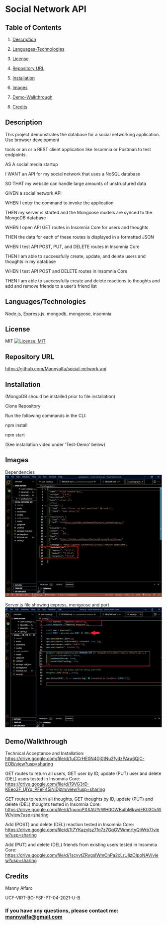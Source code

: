 # Social Network API

## Table of Contents
1. [Description](#description)

2. [Languages-Technologies](#languages-technologies)

3. [License](#license)

4. [Repository URL](#repository-url)

5. [Installation](#installation)

6. [Images](#Images)

7. [Demo-Walkthrough](#demo-walkthrough)

8. [Credits](#credits)

## Description

This project demonstrates the database for a social networking application. Use browser development

tools or an or a REST client application like Insomnia or Postman to test endpoints.

AS A social media startup

I WANT an API for my social network that uses a NoSQL database

SO THAT my website can handle large amounts of unstructured data

GIVEN a social network API

WHEN I enter the command to invoke the application

THEN my server is started and the Mongoose models are synced to the MongoDB database

WHEN I open API GET routes in Insomnia Core for users and thoughts

THEN the data for each of these routes is displayed in a formatted JSON

WHEN I test API POST, PUT, and DELETE routes in Insomnia Core

THEN I am able to successfully create, update, and delete users and thoughts in my database

WHEN I test API POST and DELETE routes in Insomnia Core

THEN I am able to successfully create and delete reactions to thoughts and add and remove friends to a user’s friend list

## Languages/Technologies

Node.js, Express.js, mongodb, mongoose, insomnia


## License
MIT [![License: MIT](https://img.shields.io/badge/License-MIT-yellow.svg)](https://opensource.org/licenses/MIT)

## Repository URL
https://github.com/Mannyalfa/social-network-api

## Installation

(MongoDB should be installed prior to file installation)

Clone Repository

Run the following commands in the CLI:

npm install

npm start

(See installation video under 'Test-Demo' below)


## Images
Dependencies
![screenshot](https://github.com/Mannyalfa/social-network-api/blob/main/assets/images/package-json-dep.jpg)

Server.js file showing express, mongoose and port
![screenshot](https://github.com/Mannyalfa/social-network-api/blob/main/assets/images/server-js-exp-mongo.jpg)

## Demo/Walkthrough
Technical Acceptance and Installation:
https://drive.google.com/file/d/1uCCrHE0N4Gj0tNu2fydzPAru6QjC-EOB/view?usp=sharing

GET routes to return all users, GET user by ID, update (PUT) user and delete (DEL) users tested in Insomnia Core:
https://drive.google.com/file/d/19VG3rD-KEeo3F_UjYq_PFeF45jNiDjzm/view?usp=sharing



GET routes to return all thoughts, GET thoughts by ID, update (PUT) and delete (DEL) thoughts tested in Insomnia Core:
https://drive.google.com/file/d/1ponoPXXAUYrWH0OWBulbMkwdEK03OcWW/view?usp=sharing


Add (POST) and delete (DEL) reaction tested in Insomnia Core:
https://drive.google.com/file/d/1t7YKazylsz7fq7z7GqGVWmnrtyQiWrb7/view?usp=sharing


Add (PUT) and delete (DEL) friends from existing users tested in Insomnia Core:
https://drive.google.com/file/d/1scvvtZRygsIWmCnPa2cLrUIizOIpoNAV/view?usp=sharing
    

## Credits
Manny Alfaro

UCF-VIRT-BO-FSF-PT-04-2021-U-B


### If you have any questions, please contact me: mannyalfa@gmail.com
